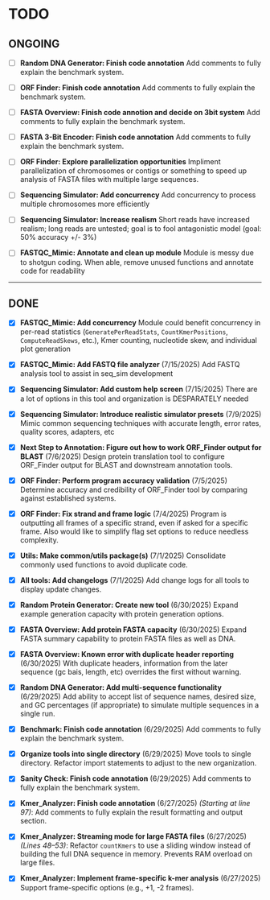 # TODO

## ONGOING

- [ ] **Random DNA Generator: Finish code annotation**
      Add comments to fully explain the benchmark system.

- [ ] **ORF Finder: Finish code annotation**
      Add comments to fully explain the benchmark system.

- [ ] **FASTA Overview: Finish code annotion and decide on 3bit system**
      Add comments to fully explain the benchmark system.

- [ ] **FASTA 3-Bit Encoder: Finish code annotation**
      Add comments to fully explain the benchmark system.

- [ ] **ORF Finder: Explore parallelization opportunities**
      Impliment parallelization of chromosomes or contigs or something to speed up analysis of FASTA files with multiple large sequences.

- [ ] **Sequencing Simulator: Add concurrency**
      Add concurrency to process multiple chromosomes more efficiently

- [ ] **Sequencing Simulator: Increase realism**
      Short reads have increased realism; long reads are untested; goal is to fool antagonistic model (goal: 50% accuracy +/- 3%)

- [ ] **FASTQC_Mimic: Annotate and clean up module**
      Module is messy due to shotgun coding. When able, remove unused functions and annotate code for readability

---

## DONE

- [X] **FASTQC_Mimic: Add concurrency**
      Module could benefit concurrency in per-read statistics (`GeneratePerReadStats`, `CountKmerPositions`, `ComputeReadSkews`, etc.), Kmer counting, nucleotide skew, and individual plot generation

- [X] **FASTQC_Mimic: Add FASTQ file analyzer**       (7/15/2025)
      Add FASTQ analysis tool to assist in seq_sim development

- [X] **Sequencing Simulator: Add custom help screen**      (7/15/2025)
      There are a lot of options in this tool and organization is DESPARATELY needed

- [X] **Sequencing Simulator: Introduce realistic simulator presets**   (7/9/2025)
      Mimic common sequencing techniques with accurate length, error rates, quality scores, adapters, etc

- [X] **Next Step to Annotation: Figure out how to work ORF_Finder output for BLAST**     (7/6/2025)
      Design protein translation tool to configure ORF_Finder output for BLAST and downstream annotation tools.

- [X] **ORF Finder: Perform program accuracy validation**   (7/5/2025)
      Determine accuracy and credibility of ORF_Finder tool by comparing against established systems.

- [X] **ORF Finder: Fix strand and frame logic**      (7/4/2025)
      Program is outputting all frames of a specific strand, even if asked for a specific frame. Also would like to simplify flag set options to reduce needless complexity.

- [X] **Utils: Make common/utils package(s)**   (7/1/2025)
      Consolidate commonly used functions to avoid duplicate code.

- [X] **All tools: Add changelogs** (7/1/2025)
      Add change logs for all tools to display update changes.

- [X] **Random Protein Generator: Create new tool**   (6/30/2025)
      Expand example generation capacity with protein generation options.

- [X] **FASTA Overview: Add protein FASTA capacity**  (6/30/2025)
      Expand FASTA summary capability to protein FASTA files as well as DNA.

- [X] **FASTA Overview: Known error with duplicate header reporting**   (6/30/2025)
      With duplicate headers, information from the later sequence (gc bais, length, etc) overrides the first without warning.

- [X] **Random DNA Generator: Add multi-sequence functionality**  (6/29/2025)
      Add ability to accept list of sequence names, desired size, and GC percentages (if appropriate) to simulate multiple sequences in a single run.

- [X] **Benchmark: Finish code annotation**     (6/29/2025)
      Add comments to fully explain the benchmark system.

- [X] **Organize tools into single directory**  (6/29/2025)
      Move tools to single directory. Refactor import statements to adjust to the new organization.

- [X] **Sanity Check: Finish code annotation**  (6/29/2025)
      Add comments to fully explain the benchmark system.

- [X] **Kmer_Analyzer: Finish code annotation** (6/27/2025)
      *(Starting at line 97)*: Add comments to fully explain the result formatting and output section.

- [X] **Kmer_Analyzer: Streaming mode for large FASTA files**     (6/27/2025)
      *(Lines 48–53)*: Refactor `countKmers` to use a sliding window instead of building the full DNA sequence in memory. Prevents RAM overload on large files.

- [X] **Kmer_Analyzer: Implement frame-specific k-mer analysis**  (6/27/2025)
      Support frame-specific options (e.g., +1, -2 frames).
